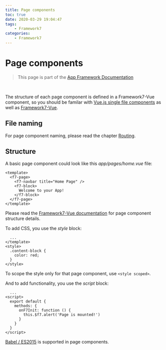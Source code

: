 ```yaml
---
title: Page components
toc: true
date: 2020-03-29 19:04:47
tags:
	- Framework7
categories:
	- Framework7
---
```


# Page components

> This page is part of the [App Framework Documentation](../DOCUMENTATION.md)

<br />

The structure of each page component is defined in a Framework7-Vue component, so you should be familar with [Vue.js single file components](https://vuejs.org/v2/guide/single-file-components.html) as well as [Framework7-Vue](http://v1.framework7.io/vue/).

## File naming

For page component naming, please read the chapter [Routing](routing.md).

## Structure

A basic page component could look like this *app/pages/home.vue* file:

```
<template>
  <f7-page>
    <f7-navbar title="Home Page" />
    <f7-block>
      Welcome to your App!
    </f7-block>
  </f7-page>
</template>
```

Please read the [Framework7-Vue documentation](http://v1.framework7.io/vue/page.html) for page component structure details.

To add CSS, you use the *style* block:

```
  ...
</template>
<style>
  .content-block {
    color: red;
  }
</style>
```

To scope the style only for that page component, use `<style scoped>`.

And to add functionality, you use the *script* block:

```
  ...
<script>
  export default {
    methods: {
      onF7Init: function () {
        this.$f7.alert('Page is mounted!')        
      }
    }
  }
</script>
```

[Babel / ES2015](https://babeljs.io/learn-es2015/) is supported in page components.
